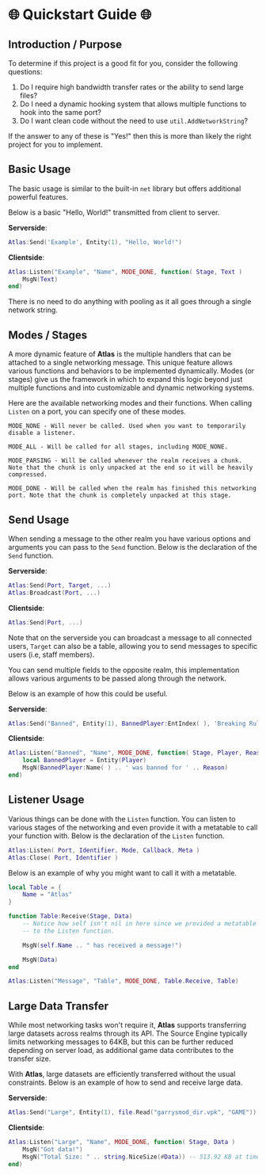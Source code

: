 # 🌐 Quickstart Guide 🌐

## Introduction / Purpose

To determine if this project is a good fit for you, consider the following questions:

1. Do I require high bandwidth transfer rates or the ability to send large files?
2. Do I need a dynamic hooking system that allows multiple functions to hook into the same port?
3. Do I want clean code without the need to use `util.AddNetworkString`?

If the answer to any of these is "Yes!" then this is more than likely the right project for you to implement.

## Basic Usage

The basic usage is similar to the built-in `net` library but offers additional powerful features.

Below is a basic "Hello, World!" transmitted from client to server.

**Serverside**:
```lua
Atlas:Send('Example', Entity(1), "Hello, World!")
```

**Clientside**:
```lua
Atlas:Listen("Example", "Name", MODE_DONE, function( Stage, Text ) 
    MsgN(Text)
end)
```

There is no need to do anything with pooling as it all goes through a single network string.

## Modes / Stages

A more dynamic feature of **Atlas** is the multiple handlers that can be attached to a single networking message. This unique feature allows various functions and behaviors to be implemented dynamically. Modes (or stages) give us the framework in which to expand this logic beyond just multiple functions and into customizable and dynamic networking systems.

Here are the available networking modes and their functions. When calling `Listen` on a port, you can specify one of these modes.

```
MODE_NONE - Will never be called. Used when you want to temporarily disable a listener.

MODE_ALL - Will be called for all stages, including MODE_NONE.

MODE_PARSING - Will be called whenever the realm receives a chunk. Note that the chunk is only unpacked at the end so it will be heavily compressed.

MODE_DONE - Will be called when the realm has finished this networking port. Note that the chunk is completely unpacked at this stage.
```

## Send Usage

When sending a message to the other realm you have various options and arguments you can pass to the `Send` function. Below is the declaration of the `Send` function.

**Serverside**:
```lua
Atlas:Send(Port, Target, ...)
Atlas:Broadcast(Port, ...)
```

**Clientside**:
```lua
Atlas:Send(Port, ...)
```

Note that on the serverside you can broadcast a message to all connected users, `Target` can also be a table, allowing you to send messages to specific users (i.e, staff members).

You can send multiple fields to the opposite realm, this implementation allows various arguments to be passed along through the network.

Below is an example of how this could be useful.

**Serverside**:
```lua
Atlas:Send("Banned", Entity(1), BannedPlayer:EntIndex( ), 'Breaking Rules!')
```

**Clientside**:
```lua
Atlas:Listen("Banned", "Name", MODE_DONE, function( Stage, Player, Reason ) 
    local BannedPlayer = Entity(Player)
    MsgN(BannedPlayer:Name( ) .. ' was banned for ' .. Reason)
end)
```

## Listener Usage

Various things can be done with the `Listen` function. You can listen to various stages of the networking and even provide it with a metatable to call your function with. Below is the declaration of the `Listen` function.

```lua
Atlas:Listen( Port, Identifier, Mode, Callback, Meta )
Atlas:Close( Port, Identifier )
```

Below is an example of why you might want to call it with a metatable.

```lua
local Table = {
    Name = "Atlas"
}

function Table:Receive(Stage, Data)
    -- Notice how self isn't nil in here since we provided a metatable
    -- to the Listen function.

    MsgN(self.Name .. " has received a message!")

    MsgN(Data)
end

Atlas:Listen("Message", "Table", MODE_DONE, Table.Receive, Table)
```

## Large Data Transfer

While most networking tasks won't require it, **Atlas** supports transferring large datasets across realms through its API. The Source Engine typically limits networking messages to 64KB, but this can be further reduced depending on server load, as additional game data contributes to the transfer size.

With **Atlas**, large datasets are efficiently transferred without the usual constraints. Below is an example of how to send and receive large data.

**Serverside**:
```lua
Atlas:Send("Large", Entity(1), file.Read("garrysmod_dir.vpk", "GAME"))
```

**Clientside**:
```lua
Atlas:Listen("Large", "Name", MODE_DONE, function( Stage, Data ) 
    MsgN("Got data!")
    MsgN("Total Size: " .. string.NiceSize(#Data)) -- 513.92 KB at time of upload.
end)
```
